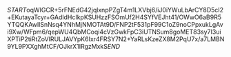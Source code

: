 $START$oqWIGCR+5rFNEdG42jqlxnpPZgT4m1LXVbj6/iJ0iYWuLbArCY8D5cI2+EKutayaTcyr+GAdldHcIkpKSUHzzFSOmUf2H4SYfVEJht41/OWwO6aB9R5YTQQKAwIlSnNsq4YNhMjNMOTAt9D/FNP2tF531pF99C1oZ9noCPpxukLgAvi9Xw/WFpm6/qepWU4QbMCoqi4cVzGwkFpC3iUTNSum8goMET83sy7I3uiXPTiP2tiRtZoVIRULJAVYpK6Ixr4FRSY7N2+YaRLsKzeZX8M2PqU7x/a7LMBN9YL9PXXghMtCF/OJkrX1IRgzMxkS$END$